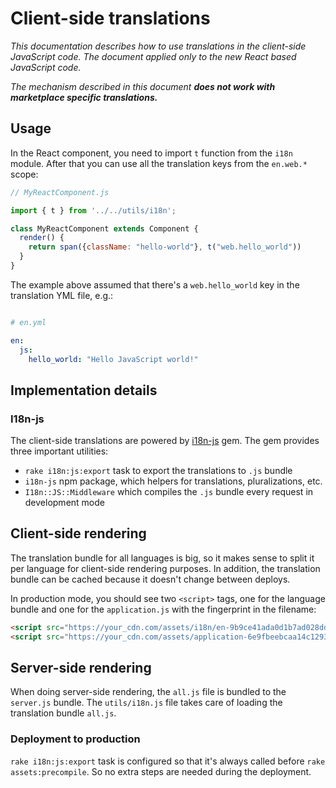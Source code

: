 # Client-side translations

_This documentation describes how to use translations in the client-side JavaScript code. The document applied only to the new React based JavaScript code._

_The mechanism described in this document **does not work with marketplace specific translations.**_

## Usage

In the React component, you need to import `t` function from the `i18n` module. After that you can use all the translation keys from the `en.web.*` scope:

```js
// MyReactComponent.js

import { t } from '../../utils/i18n';

class MyReactComponent extends Component {
  render() {
    return span({className: "hello-world"}, t("web.hello_world"))
  }
}
```

The example above assumed that there's a `web.hello_world` key in the translation YML file, e.g.:

```yml

# en.yml

en:
  js:
    hello_world: "Hello JavaScript world!"
```

## Implementation details

### I18n-js

The client-side translations are powered by [i18n-js](https://github.com/fnando/i18n-js/) gem. The gem provides three important utilities:

* `rake i18n:js:export` task to export the translations to `.js` bundle
* `i18n-js` npm package, which helpers for translations, pluralizations, etc.
* `I18n::JS::Middleware` which compiles the `.js` bundle every request in development mode

## Client-side rendering

The translation bundle for all languages is big, so it makes sense to split it per language for client-side rendering purposes. In addition, the translation bundle can be cached because it doesn't change between deploys.

In production mode, you should see two `<script>` tags, one for the language bundle and one for the `application.js` with the fingerprint in the filename:

```html
<script src="https://your_cdn.com/assets/i18n/en-9b9ce41ada0d1b7ad028dda2c64c23d8.js"></script>
<script src="https://your_cdn.com/assets/application-6e9fbeebcaa14c12939b47fab1e53769.js"></script>
```

## Server-side rendering

When doing server-side rendering, the `all.js` file is bundled to the `server.js` bundle. The `utils/i18n.js` file takes care of loading the translation bundle `all.js`.

### Deployment to production

`rake i18n:js:export` task is configured so that it's always called before `rake assets:precompile`. So no extra steps are needed during the deployment.
